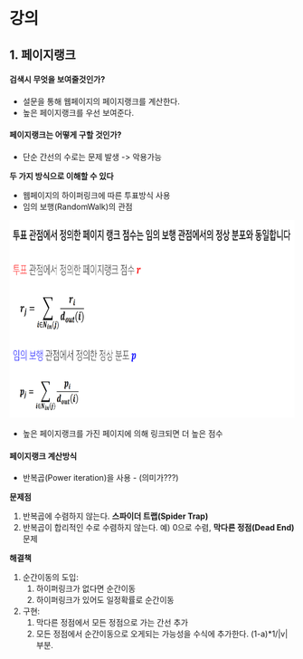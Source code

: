 # 강의

## 1. 페이지랭크

#### 검색시 무엇을 보여줄것인가?
* 설문을 통해 웹페이지의 페이지랭크를 계산한다.
* 높은 페이지랭크를 우선 보여준다.
#### 페이지랭크는 어떻게 구할 것인가?
* 단순 간선의 수로는 문제 발생 -> 악용가능  
  
**두 가지 방식으로 이해할 수 있다**
* 웹페이지의 하이퍼링크에 따른 투표방식 사용
* 임의 보행(RandomWalk)의 관점
<img src="https://github.com/bitwarrior1/bcaitech/blob/main/new/img/convergence.png" width="800" height="350" />


* 높은 페이지랭크를 가진 페이지에 의해 링크되면 더 높은 점수

#### 페이지랭크 계산방식
* 반복곱(Power iteration)을 사용 - (의미가???)

**문제점**  
1. 반복곱에 수렴하지 않는다. **스파이더 트랩(Spider Trap)**
2. 반복곱이 합리적인 수로 수렴하지 않는다. 예) 0으로 수렴, **막다른 정점(Dead End)** 문제  
  
**해결책**  
1. 순간이동의 도입: 
    1) 하이퍼링크가 없다면 순간이동
    2) 하이퍼링크가 있어도 일정확률로 순간이동
2. 구현:
    1) 막다른 정점에서 모든 정점으로 가는 간선 추가
    2) 모든 정점에서 순간이동으로 오게되는 가능성을 수식에 추가한다. (1-a)\*1/|v| 부분.
   
   
